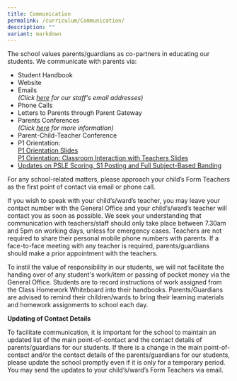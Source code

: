 ```yaml
---
title: Communication
permalink: /curriculum/Communication/
description: ""
variant: markdown
---
```

The school values parents/guardians as co-partners in educating our students. We communicate with parents via:

* Student Handbook
* Website
* Emails <br>*(Click [here](/about-rss/our-people) for our staff's email addresses)*
* Phone Calls
* Letters to Parents through Parent Gateway
* Parents Conferences <br>*(Click [here](/parents-conferences) for more information)*
* Parent-Child-Teacher Conference
* P1 Orientation: <br>
[P1 Orientation Slides](/files/P1_Orientation_Halll_Slides_2023.pdf)<br>
[P1 Orientation: Classroom Interaction with Teachers Slides](/files/Classroom_Interaction_with_Teachers.pdf)
* [Updates on PSLE Scoring, S1 Posting and Full Subject-Based Banding](/files/psle%20and%20full%20sbb_website_final.pdf)


For any school-related matters, please approach your child’s Form Teachers as the first point of contact via email or phone call. 

If you wish to speak with your child’s/ward’s teacher, you may leave your contact number with the General Office and your child’s/ward’s teacher will contact you as soon as possible. We seek your understanding that communication with teachers/staff should only take place between 7.30am and 5pm on working days, unless for emergency cases. Teachers are not required to share their personal mobile phone numbers with parents. If a face-to-face meeting with any teacher is required, parents/guardians should make a prior appointment with the teachers.

To instil the value of responsibility in our students, we will not facilitate the handing over of any student's work/item or passing of pocket money via the General Office. Students are to record instructions of work assigned from the Class Homework Whiteboard into their handbooks. Parents/Guardians are advised to remind their children/wards to bring their learning materials and homework assignments to school each day.


**Updating of Contact Details**

To facilitate communication, it is important for the school to maintain an updated list of the main point-of-contact and the contact details of parents/guardians for our students. If there is a change in the main point-of-contact and/or the contact details of the parents/guardians for our students, please update the school promptly even if it is only for a temporary period. You may send the updates to your child’s/ward’s Form Teachers via email.
